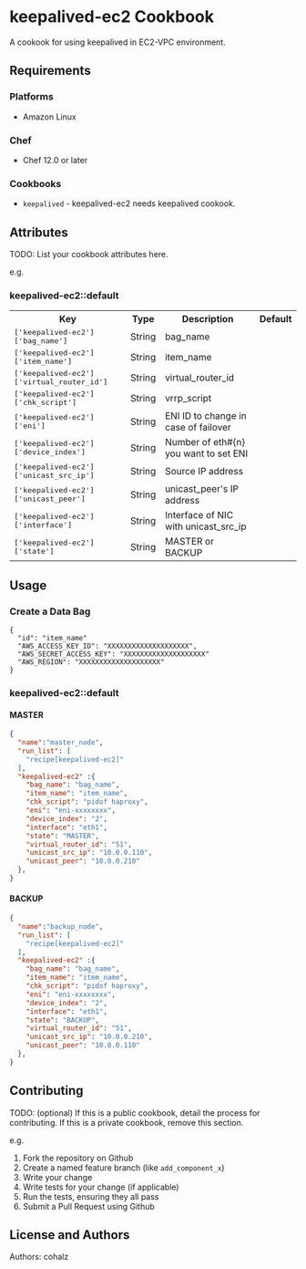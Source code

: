 # keepalived-ec2 Cookbook

A cookook for using keepalived in EC2-VPC environment.

## Requirements

### Platforms

- Amazon Linux

### Chef

- Chef 12.0 or later

### Cookbooks

- `keepalived` - keepalived-ec2 needs keepalived cookook.

## Attributes

TODO: List your cookbook attributes here.

e.g.
### keepalived-ec2::default

<table>
  <tr>
    <th>Key</th>
    <th>Type</th>
    <th>Description</th>
    <th>Default</th>
  </tr>
  <tr>
    <td><tt>['keepalived-ec2']['bag_name']</tt></td>
    <td>String</td>
    <td>bag_name</td>
    <td><tt></tt></td>
  </tr>
  <tr>
    <td><tt>['keepalived-ec2']['item_name']</tt></td>
    <td>String</td>
    <td>item_name</td>
    <td><tt></tt></td>
  </tr>
  <tr>
    <td><tt>['keepalived-ec2']['virtual_router_id']</tt></td>
    <td>String</td>
    <td>virtual_router_id</td>
    <td><tt></tt></td>
  </tr>
  <tr>
    <td><tt>['keepalived-ec2']['chk_script']</tt></td>
    <td>String</td>
    <td>vrrp_script</td>
    <td><tt></tt></td>
  </tr>
  <tr>
    <td><tt>['keepalived-ec2']['eni']</tt></td>
    <td>String</td>
    <td>ENI ID to change in case of failover</td>
    <td><tt></tt></td>
  </tr>
  <tr>
    <td><tt>['keepalived-ec2']['device_index']</tt></td>
    <td>String</td>
    <td>Number of eth#{n} you want to set ENI</td>
    <td><tt></tt></td>
  </tr>
  <tr>
    <td><tt>['keepalived-ec2']['unicast_src_ip']</tt></td>
    <td>String</td>
    <td>Source IP address</td>
    <td><tt></tt></td>
  </tr>
  <tr>
    <td><tt>['keepalived-ec2']['unicast_peer']</tt></td>
    <td>String</td>
    <td>unicast_peer's IP address</td>
    <td><tt></tt></td>
  </tr>
  <tr>
    <td><tt>['keepalived-ec2']['interface']</tt></td>
    <td>String</td>
    <td>Interface of NIC with unicast_src_ip</td>
    <td><tt></tt></td>
  </tr>
  <tr>
    <td><tt>['keepalived-ec2']['state']</tt></td>
    <td>String</td>
    <td>MASTER or BACKUP</td>
    <td><tt></tt></td>
  </tr>


</table>

## Usage

### Create a Data Bag
```
{
  "id": "item_name"
  "AWS_ACCESS_KEY_ID": "XXXXXXXXXXXXXXXXXXXX",
  "AWS_SECRET_ACCESS_KEY": "XXXXXXXXXXXXXXXXXXXX"
  "AWS_REGION": "XXXXXXXXXXXXXXXXXXXX"
}
```

### keepalived-ec2::default

#### MASTER
```json
{
  "name":"master_node",
  "run_list": [
    "recipe[keepalived-ec2]"
  ],
  "keepalived-ec2" :{
    "bag_name": "bag_name",
    "item_name": "item_name",
    "chk_script": "pidof haproxy",
    "eni": "eni-xxxxxxxx",
    "device_index": "2",
    "interface": "eth1",
    "state": "MASTER",
    "virtual_router_id": "51",
    "unicast_src_ip": "10.0.0.110",
    "unicast_peer": "10.0.0.210"
  },
}
```

#### BACKUP
```json
{
  "name":"backup_node",
  "run_list": [
    "recipe[keepalived-ec2]"
  ],
  "keepalived-ec2" :{
    "bag_name": "bag_name",
    "item_name": "item_name",
    "chk_script": "pidof haproxy",
    "eni": "eni-xxxxxxxx",
    "device_index": "2",
    "interface": "eth1",
    "state": "BACKUP",
    "virtual_router_id": "51",
    "unicast_src_ip": "10.0.0.210",
    "unicast_peer": "10.0.0.110"
  },
}
```

## Contributing

TODO: (optional) If this is a public cookbook, detail the process for contributing. If this is a private cookbook, remove this section.

e.g.
1. Fork the repository on Github
2. Create a named feature branch (like `add_component_x`)
3. Write your change
4. Write tests for your change (if applicable)
5. Run the tests, ensuring they all pass
6. Submit a Pull Request using Github

## License and Authors

Authors: cohalz
